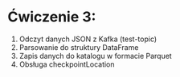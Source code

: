 # Ćwiczenie 3:
1. Odczyt danych JSON z Kafka (test-topic)
2. Parsowanie do struktury DataFrame
3. Zapis danych do katalogu w formacie Parquet
4. Obsługa checkpointLocation